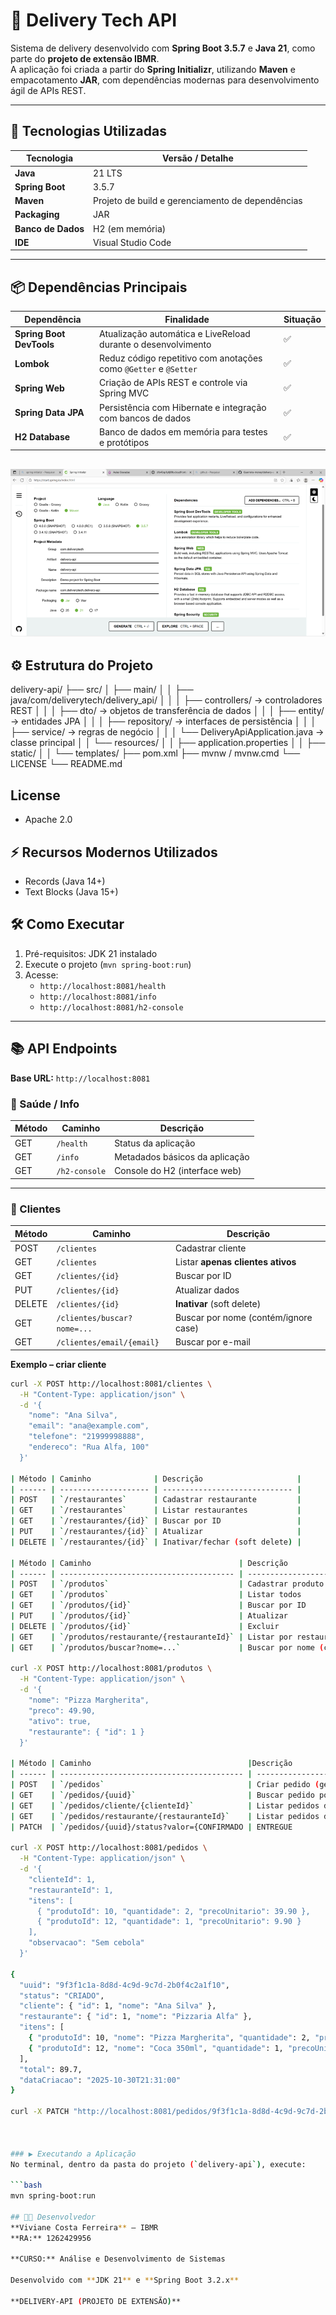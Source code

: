 
# 🚚 Delivery Tech API

Sistema de delivery desenvolvido com **Spring Boot 3.5.7** e **Java 21**, como parte do **projeto de extensão IBMR**.  
A aplicação foi criada a partir do **Spring Initializr**, utilizando **Maven** e empacotamento **JAR**, com dependências modernas para desenvolvimento ágil de APIs REST.

---

## 🚀 Tecnologias Utilizadas

| Tecnologia | Versão / Detalhe |
|-------------|------------------|
| **Java** | 21 LTS |
| **Spring Boot** | 3.5.7 |
| **Maven** | Projeto de build e gerenciamento de dependências |
| **Packaging** | JAR |
| **Banco de Dados** | H2 (em memória) |
| **IDE** | Visual Studio Code |

---

## 📦 Dependências Principais

| Dependência | Finalidade | Situação |
|--------------|-------------|----------|
| **Spring Boot DevTools** | Atualização automática e LiveReload durante o desenvolvimento | ✅ |
| **Lombok** | Reduz código repetitivo com anotações como `@Getter` e `@Setter` | ✅ |
| **Spring Web** | Criação de APIs REST e controle via Spring MVC | ✅ |
| **Spring Data JPA** | Persistência com Hibernate e integração com bancos de dados | ✅ |
| **H2 Database** | Banco de dados em memória para testes e protótipos | ✅ |
  ![alt text](image.png)
---

## ⚙️ Estrutura do Projeto

delivery-api/
├── src/
│ ├── main/
│ │ ├── java/com/deliverytech/delivery_api/
│ │ │ ├── controllers/ → controladores REST
│ │ │ ├── dto/ → objetos de transferência de dados
│ │ │ ├── entity/ → entidades JPA
│ │ │ ├── repository/ → interfaces de persistência
│ │ │ ├── service/ → regras de negócio
│ │ │ └── DeliveryApiApplication.java → classe principal
│ │ └── resources/
│ │ ├── application.properties
│ │ ├── static/
│ │ └── templates/
├── pom.xml
├── mvnw / mvnw.cmd
└── LICENSE
└── README.md


## License
- Apache 2.0

## ⚡ Recursos Modernos Utilizados
- Records (Java 14+)
- Text Blocks (Java 15+)

## 🛠️ Como Executar
1. Pré-requisitos: JDK 21 instalado
2. Execute o projeto (`mvn spring-boot:run`)
3. Acesse:
   - `http://localhost:8081/health`
   - `http://localhost:8081/info`
   - `http://localhost:8081/h2-console`


---

## 📚 API Endpoints

**Base URL:** `http://localhost:8081`

### 🔧 Saúde / Info
| Método | Caminho        | Descrição                          |
|--------|-----------------|------------------------------------|
| GET    | `/health`       | Status da aplicação                |
| GET    | `/info`         | Metadados básicos da aplicação     |
| GET    | `/h2-console`   | Console do H2 (interface web)      |

---

### 👤 Clientes
| Método | Caminho                     | Descrição                                   |
|--------|-----------------------------|---------------------------------------------|
| POST   | `/clientes`                 | Cadastrar cliente                           |
| GET    | `/clientes`                 | Listar **apenas clientes ativos**           |
| GET    | `/clientes/{id}`            | Buscar por ID                               |
| PUT    | `/clientes/{id}`            | Atualizar dados                             |
| DELETE | `/clientes/{id}`            | **Inativar** (soft delete)                  |
| GET    | `/clientes/buscar?nome=...` | Buscar por nome (contém/ignore case)        |
| GET    | `/clientes/email/{email}`   | Buscar por e-mail                           |

**Exemplo – criar cliente**
```bash
curl -X POST http://localhost:8081/clientes \
  -H "Content-Type: application/json" \
  -d '{
    "nome": "Ana Silva",
    "email": "ana@example.com",
    "telefone": "21999998888",
    "endereco": "Rua Alfa, 100"
  }'

| Método | Caminho              | Descrição                     |
| ------ | -------------------- | ----------------------------- |
| POST   | `/restaurantes`      | Cadastrar restaurante         |
| GET    | `/restaurantes`      | Listar restaurantes           |
| GET    | `/restaurantes/{id}` | Buscar por ID                 |
| PUT    | `/restaurantes/{id}` | Atualizar                     |
| DELETE | `/restaurantes/{id}` | Inativar/fechar (soft delete) |

| Método | Caminho                                 | Descrição                            |
| ------ | --------------------------------------- | ------------------------------------ |
| POST   | `/produtos`                             | Cadastrar produto                    |
| GET    | `/produtos`                             | Listar todos                         |
| GET    | `/produtos/{id}`                        | Buscar por ID                        |
| PUT    | `/produtos/{id}`                        | Atualizar                            |
| DELETE | `/produtos/{id}`                        | Excluir                              |
| GET    | `/produtos/restaurante/{restauranteId}` | Listar por restaurante               |
| GET    | `/produtos/buscar?nome=...`             | Buscar por nome (contém/ignore case) |

curl -X POST http://localhost:8081/produtos \
  -H "Content-Type: application/json" \
  -d '{
    "nome": "Pizza Margherita",
    "preco": 49.90,
    "ativo": true,
    "restaurante": { "id": 1 }
  }'

| Método | Caminho                                   |Descrição                                              |             |                  |
| ------ | ----------------------------------------- | ------------------------------------------------------ | ----------- | ---------------- |
| POST   | `/pedidos`                                | Criar pedido (gera `uuid`, status inicial `CRIADO`)    |             |                  |
| GET    | `/pedidos/{uuid}`                         | Buscar pedido por **UUID**                             |             |                  |
| GET    | `/pedidos/cliente/{clienteId}`            | Listar pedidos do cliente (ordem desc por criação)     |             |                  |
| GET    | `/pedidos/restaurante/{restauranteId}`    | Listar pedidos do restaurante (ordem desc por criação) |             |                  |
| PATCH  | `/pedidos/{uuid}/status?valor={CONFIRMADO | ENTREGUE                                               | CANCELADO}` | Atualizar status |

curl -X POST http://localhost:8081/pedidos \
  -H "Content-Type: application/json" \
  -d '{
    "clienteId": 1,
    "restauranteId": 1,
    "itens": [
      { "produtoId": 10, "quantidade": 2, "precoUnitario": 39.90 },
      { "produtoId": 12, "quantidade": 1, "precoUnitario": 9.90 }
    ],
    "observacao": "Sem cebola"
  }'

{
  "uuid": "9f3f1c1a-8d8d-4c9d-9c7d-2b0f4c2a1f10",
  "status": "CRIADO",
  "cliente": { "id": 1, "nome": "Ana Silva" },
  "restaurante": { "id": 1, "nome": "Pizzaria Alfa" },
  "itens": [
    { "produtoId": 10, "nome": "Pizza Margherita", "quantidade": 2, "precoUnitario": 39.9, "subtotal": 79.8 },
    { "produtoId": 12, "nome": "Coca 350ml", "quantidade": 1, "precoUnitario": 9.9, "subtotal": 9.9 }
  ],
  "total": 89.7,
  "dataCriacao": "2025-10-30T21:31:00"
}

curl -X PATCH "http://localhost:8081/pedidos/9f3f1c1a-8d8d-4c9d-9c7d-2b0f4c2a1f10/status?valor=CONFIRMADO"



### ▶️ Executando a Aplicação
No terminal, dentro da pasta do projeto (`delivery-api`), execute:

```bash
mvn spring-boot:run

## 👩‍💻 Desenvolvedor
**Viviane Costa Ferreira** — IBMR  
**RA:** 1262429956  

**CURSO:** Análise e Desenvolvimento de Sistemas 

Desenvolvido com **JDK 21** e **Spring Boot 3.2.x**

**DELIVERY-API (PROJETO DE EXTENSÃO)** 

